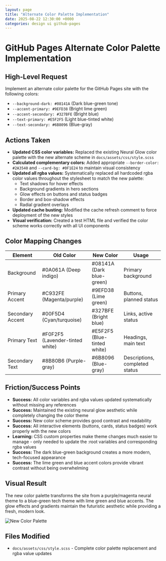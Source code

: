 ```yaml
---
layout: page
title: "Alternate Color Palette Implementation"
date: 2025-08-22 12:30:00 +0000
categories: design ui github-pages
---
```


# GitHub Pages Alternate Color Palette Implementation

## High-Level Request

Implement an alternate color palette for the GitHub Pages site with the following colors:
- `--background-dark: #08141A` (Dark blue-green tone)
- `--accent-primary: #9EFD38` (Bright lime green)
- `--accent-secondary: #327BFE` (Bright blue)
- `--text-primary: #E5F2F5` (Light blue-tinted white)
- `--text-secondary: #6B8096` (Blue-gray)

## Actions Taken

- **Updated CSS color variables:** Replaced the existing Neural Glow color palette with the new alternate scheme in `docs/assets/css/style.scss`
- **Calculated complementary colors:** Added appropriate `--border-color: #2A3540` and `--card-bg: #0F1E24` to maintain visual consistency
- **Updated all rgba values:** Systematically replaced all hardcoded rgba color values throughout the stylesheet to match the new palette:
  - Text shadows for hover effects
  - Background gradients in hero sections
  - Glow effects on buttons and status badges
  - Border and box-shadow effects
  - Radial gradient overlays
- **Updated cache busting:** Modified the cache refresh comment to force deployment of the new styles
- **Visual verification:** Created a test HTML file and verified the color scheme works correctly with all UI components

## Color Mapping Changes

| Element | Old Color | New Color | Usage |
|---------|-----------|-----------|-------|
| Background | #0A061A (Deep indigo) | #08141A (Dark blue-green) | Primary background |
| Primary Accent | #C932FE (Magenta/purple) | #9EFD38 (Lime green) | Buttons, planned status |
| Secondary Accent | #00F5D4 (Cyan/turquoise) | #327BFE (Bright blue) | Links, active status |
| Primary Text | #F0F2F5 (Lavender-tinted white) | #E5F2F5 (Blue-tinted white) | Headings, main text |
| Secondary Text | #8B80B6 (Purple-gray) | #6B8096 (Blue-gray) | Descriptions, completed status |

## Friction/Success Points

- **Success:** All color variables and rgba values updated systematically without missing any references
- **Success:** Maintained the existing neural glow aesthetic while completely changing the color theme
- **Success:** New color scheme provides good contrast and readability
- **Success:** All interactive elements (buttons, cards, status badges) work properly with the new colors
- **Learning:** CSS custom properties make theme changes much easier to manage - only needed to update the :root variables and corresponding rgba values
- **Success:** The dark blue-green background creates a more modern, tech-focused appearance
- **Success:** The lime green and blue accent colors provide vibrant contrast without being overwhelming

## Visual Result

The new color palette transforms the site from a purple/magenta neural theme to a blue-green tech theme with lime green and blue accents. The glow effects and gradients maintain the futuristic aesthetic while providing a fresh, modern look.

![New Color Palette](https://github.com/user-attachments/assets/ead3a17e-0b61-40ae-9e9f-83ba45163dbc)

## Files Modified

- `docs/assets/css/style.scss` - Complete color palette replacement and rgba value updates